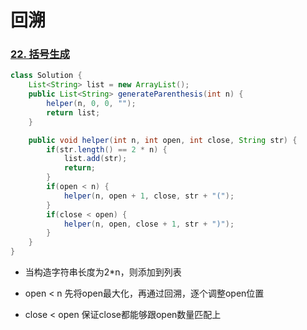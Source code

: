 # 回溯

### [22. 括号生成](https://leetcode-cn.com/problems/generate-parentheses/)

```java
class Solution {
    List<String> list = new ArrayList();
    public List<String> generateParenthesis(int n) {
        helper(n, 0, 0, "");
        return list;
    }

    public void helper(int n, int open, int close, String str) {
        if(str.length() == 2 * n) {
            list.add(str);
            return;
        }
        if(open < n) {
            helper(n, open + 1, close, str + "(");
        }
        if(close < open) {
            helper(n, open, close + 1, str + ")");
        }
    }
}
```

* 当构造字符串长度为2*n，则添加到列表

* open < n  先将open最大化，再通过回溯，逐个调整open位置
* close < open 保证close都能够跟open数量匹配上

